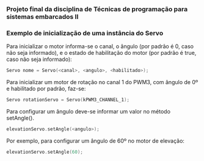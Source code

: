 ### Projeto final da disciplina de Técnicas de programação para sistemas embarcados II

### Exemplo de inicialização de uma instância do Servo
  
  Para inicializar o motor informa-se o canal, o ângulo (por padrão é 0, caso não seja informado), e o estado de habilitação do motor (por padrão é true, caso não seja informado):

  ```c++
  Servo nome = Servo(<canal>, <angulo>, <habilitado>);
  ```

  Para inicializar um motor de rotação no canal 1 do PWM3, com ângulo de 0º e habilitado por padrão, faz-se:

  ```c++
  Servo rotationServo = Servo(kPWM3_CHANNEL_1);
  ```

  Para configurar um ângulo deve-se informar um valor no método setAngle().

  ```c++
  elevationServo.setAngle(<angulo>);
  ```

  Por exemplo, para configurar um ângulo de 60º no motor de elevação:

  ```c++
  elevationServo.setAngle(60);
  ```